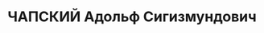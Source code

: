 ---
title: ЧАПСКИЙ Адольф Сигизмундович
description: "Род. в 1892, еврей, член ВКП(б), в органах НКВД с 1921. \n  Звание:\
  \ майор ГБ. \n  Награды: 1933 - знак «Почетный работник ВЧК—ОГПУ (XV)» № 526. \n\
  \  резидент в Лондоне ИНО ГУГБ НКВД СССР. \n  Арестован 19.09.1937. Осужден в особом\
  \ порядке, ВМН. Расстрелян 04.11.1937, Москва. \n  Реабилитирован 04.07.1957."
---
